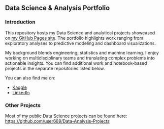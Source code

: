 ## Data Science & Analysis Portfolio

### Introduction

This repository hosts my Data Science and analytical projects showcased on [my GitHub Pages site](http://user689.github.io/). The portfolio highlights work ranging from exploratory analyses to predictive modeling and dashboard visualizations.

My background blends engineering, statistics and machine learning. I enjoy working on multidisciplinary teams and translating complex problems into actionable insights. You can find additional work and notebook-based projects in the separate repositories listed below.

You can also find me on:

- [Kaggle](https://www.kaggle.com/mohammadtraboulsi)
- [LinkedIn](https://www.linkedin.com/in/mohammad-traboulsi-22a14a12b/)

### Other Projects

Most of my public Data Science projects can be found here: <https://github.com/user689/Data-Analysis-Projects>
